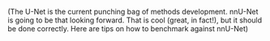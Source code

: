 (The U-Net is the current punching bag of methods development. nnU-Net is going to be that looking forward. That is 
cool (great, in fact!), but it should be done correctly. Here are tips on how to benchmark against nnU-Net)

